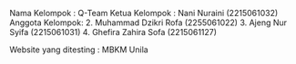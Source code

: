 Nama Kelompok : Q-Team
Ketua Kelompok : Nani Nuraini (2215061032)
Anggota Kelompok: 
2. Muhammad Dzikri Rofa (2255061022)
3. Ajeng Nur Syifa (2215061031)
4. Ghefira Zahira Sofa (2215061127)

Website yang ditesting : MBKM Unila
